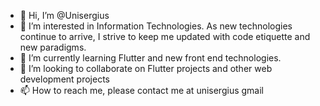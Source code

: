 - 👋 Hi, I’m @Unisergius
- 👀 I’m interested in Information Technologies. As new technologies continue to arrive, I strive to keep me updated with code etiquette and new paradigms.
- 🌱 I’m currently learning Flutter and new front end technologies.
- 💞️ I’m looking to collaborate on Flutter projects and other web development projects
- 📫 How to reach me, please contact me at unisergius gmail

<!---
Unisergius/Unisergius is a ✨ special ✨ repository because its `README.md` (this file) appears on your GitHub profile.
You can click the Preview link to take a look at your changes.
--->
